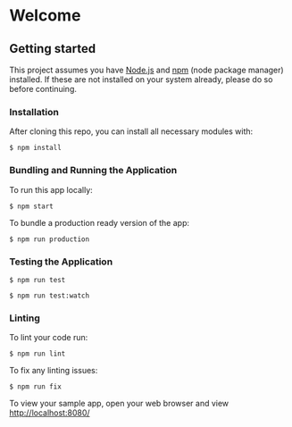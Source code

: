 # Welcome

## Getting started
This project assumes you have [Node.js](https://nodejs.org) and [npm](https://www.npmjs.com) (node package manager) installed.
If these are not installed on your system already, please do so before continuing.

### Installation
After cloning this repo, you can install all necessary modules with:

    $ npm install

### Bundling and Running the Application
To run this app locally:

    $ npm start

To bundle a production ready version of the app:

    $ npm run production

### Testing the Application

    $ npm run test

    $ npm run test:watch


### Linting
To lint your code run:

    $ npm run lint

To fix any linting issues:

    $ npm run fix




To view your sample app, open your web browser and view [http://localhost:8080/](http://localhost:8080/)
